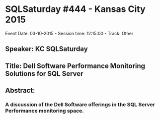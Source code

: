 # SQLSaturday #444 - Kansas City 2015
Event Date: 03-10-2015 - Session time: 12:15:00 - Track: Other
## Speaker: KC SQLSaturday
## Title: Dell Software Performance Monitoring Solutions for SQL Server
## Abstract:
### A discussion of the Dell Software offerings in the SQL Server Performance  monitoring space.
